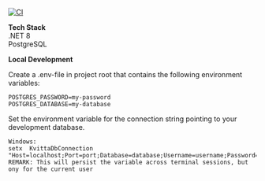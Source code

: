 [![CI](https://github.com/erikstrand96/Kvitta/actions/workflows/CI.yml/badge.svg?branch=master)](https://github.com/erikstrand96/Kvitta/actions/workflows/CI.yml)&nbsp;

**Tech Stack**</br>
.NET 8 </br>
PostgreSQL

**Local Development**</br>

Create a .env-file in project root that contains the following environment variables:

    POSTGRES_PASSWORD=my-password
    POSTGRES_DATABASE=my-database

Set the environment variable for the connection string pointing to your development database.

    Windows: 
    setx  KvittaDbConnection "Host=localhost;Port=port;Database=database;Username=username;Password=password"
    REMARK: This will persist the variable across terminal sessions, but ony for the current user
